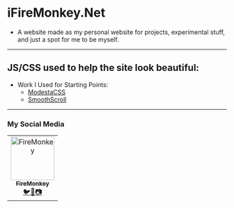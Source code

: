 # iFireMonkey.Net
- A website made as my personal website for projects, experimental stuff, and just a spot for me to be myself.
---
## JS/CSS used to help the site look beautiful:
- Work I Used for Starting Points:
  - [ModestaCSS](https://github.com/AlexFlipnote/ModestaCSS)
  - [SmoothScroll](https://github.com/alicelieutier/smoothScroll)
---
### My Social Media
<table><tr><td align="center"><a href="https://github.com/iFireMonkey"><img src="https://avatars2.githubusercontent.com/u/38590471?s=200&v=4" width="100px;" alt="FireMonkey"/><br /><sub><b>FireMonkey</b></sub></a><br><a href="https://twitter.com/imFireMonkey" title="Twitter">🐦</a><a href="https://github.com/iFireMonkey" title="Github">🔧</a><a href="https://youtube.com/iFireMonkey" title="YouTube">📷</a></td></tr></table>
